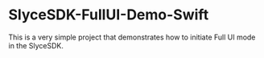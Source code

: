 # SlyceSDK-FullUI-Demo-Swift

This is a very simple project that demonstrates how to initiate Full UI mode in the SlyceSDK.